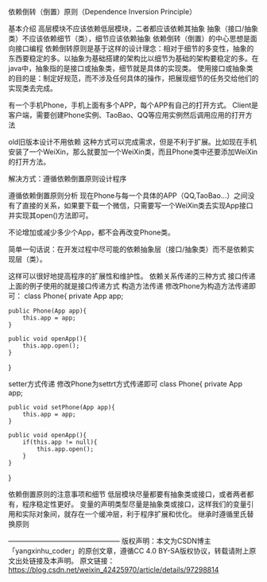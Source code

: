 依赖倒转（倒置）原则（Dependence Inversion Principle）

基本介绍
高层模块不应该依赖低层模块，二者都应该依赖其抽象
抽象（接口/抽象类）不应该依赖细节（类），细节应该依赖抽象
依赖倒转（倒置）的中心思想是面向接口编程
依赖倒转原则是基于这样的设计理念：相对于细节的多变性，抽象的东西要稳定的多。以抽象为基础搭建的架构比以细节为基础的架构要稳定的多。在java中，抽象指的是接口或抽象类，细节就是具体的实现类。
使用接口或抽象类的目的是：制定好规范，而不涉及任何具体的操作，把展现细节的任务交给他们的实现类去完成。




有一个手机Phone，手机上面有多个APP，每个APP有自己的打开方式。
 Client是客户端，需要创建Phone实例、TaoBao、QQ等应用实例然后调用应用的打开方法
 
 old旧版本设计不用依赖
 这种方式可以完成需求，但是不利于扩展。比如现在手机安装了一个WeiXin，那么就要加一个WeiXin类，而且Phone类中还要添加WeiXin的打开方法。
 
 解决方式：遵循依赖倒置原则设计程序
 
 遵循依赖倒置原则分析
 现在Phone与每一个具体的APP（QQ,TaoBao...）之间没有了直接的关系，如果要下载一个微信，只需要写一个WeiXin类去实现App接口并实现其open()方法即可。
 
 不论增加或减少多少个App，都不会再改变Phone类。
 

 简单一句话说：在开发过程中尽可能的依赖抽象层（接口/抽象类）而不是依赖实现层（类）。
 
 这样可以很好地提高程序的扩展性和维护性。
依赖关系传递的三种方式
接口传递
上面的例子使用的就是接口传递方式
构造方法传递
修改Phone为构造方法传递即可：
class Phone{
    private App app;
 
    public Phone(App app){
        this.app = app;
    }
 
    public void openApp(){
        this.app.open();
    }
}

setter方式传递
修改Phone为settrt方式传递即可
class Phone{
    private App app;
 
    public void setPhone(App app){
        this.app = app;
    }
 
    public void openApp(){
        if(this.app != null){
            this.app.open();
        }
    }
}

依赖倒置原则的注意事项和细节
低层模块尽量都要有抽象类或接口，或者两者都有，程序稳定性更好。
变量的声明类型尽量是抽象类或接口，这样我们的变量引用和实际对象间，就存在一个缓冲层，利于程序扩展和优化。
继承时遵循里氏替换原则

————————————————
版权声明：本文为CSDN博主「yangxinhu_coder」的原创文章，遵循CC 4.0 BY-SA版权协议，转载请附上原文出处链接及本声明。
原文链接：https://blog.csdn.net/weixin_42425970/article/details/97298814